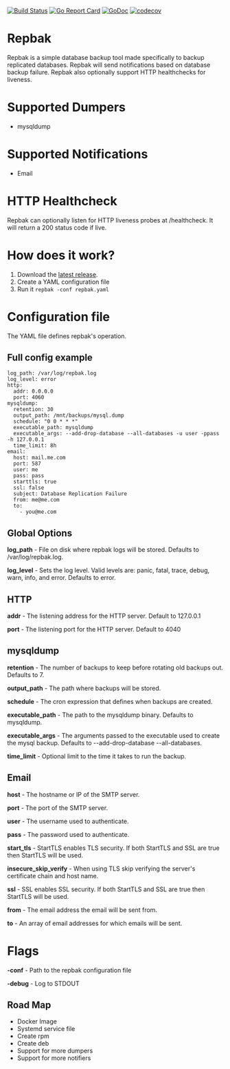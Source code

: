 [![Build Status](https://github.com/agorman/repbak/workflows/repbak/badge.svg)](https://github.com/agorman/repbak/actions)
[![Go Report Card](https://goreportcard.com/badge/github.com/agorman/repbak)](https://goreportcard.com/report/github.com/agorman/repbak)
[![GoDoc](https://godoc.org/github.com/agorman/repbak?status.svg)](https://godoc.org/github.com/agorman/repbak)
[![codecov](https://codecov.io/gh/agorman/repbak/branch/main/graph/badge.svg)](https://codecov.io/gh/agorman/repbak)

# Repbak


Repbak is a simple database backup tool made specifically to backup replicated databases. Repbak will send notifications based on database backup failure. Repbak also optionally support HTTP healthchecks for liveness.


# Supported Dumpers


- mysqldump


# Supported Notifications


- Email


# HTTP Healthcheck


Repbak can optionally listen for HTTP liveness probes at /healthcheck. It will return a 200 status code if live.


# How does it work?


1. Download the [latest release](https://github.com/agorman/repbak/releases).
2. Create a YAML configuration file
3. Run it `repbak -conf repbak.yaml`


# Configuration file


The YAML file defines repbak's operation.


## Full config example

~~~
log_path: /var/log/repbak.log
log_level: error
http:
  addr: 0.0.0.0
  port: 4060
mysqldump:
  retention: 30
  output_path: /mnt/backups/mysql.dump
  schedule: "0 0 * * *"
  executable_path: mysqldump
  executable_args: --add-drop-database --all-databases -u user -ppass -h 127.0.0.1
  time_limit: 8h
email:
  host: mail.me.com
  port: 587
  user: me
  pass: pass
  starttls: true
  ssl: false
  subject: Database Replication Failure
  from: me@me.com
  to:
    - you@me.com
~~~


## Global Options


**log_path** - File on disk where repbak logs will be stored. Defaults to /var/log/repbak.log.

**log_level** - Sets the log level. Valid levels are: panic, fatal, trace, debug, warn, info, and error. Defaults to error.


## HTTP


**addr** - The listening address for the HTTP server. Default to 127.0.0.1

**port** - The listening port for the HTTP server. Default to 4040


## mysqldump


**retention** - The number of backups to keep before rotating old backups out. Defaults to 7.

**output_path** - The path where backups will be stored.

**schedule** - The cron expression that defines when backups are created.
    
**executable_path** - The path to the mysqldump binary. Defaults to mysqldump.

**executable_args** - The arguments passed to the executable used to create the mysql backup. Defaults to --add-drop-database --all-databases.
    
**time_limit** - Optional limit to the time it takes to run the backup.


## Email


**host** - The hostname or IP of the SMTP server.

**port** - The port of the SMTP server.

**user** - The username used to authenticate.

**pass** - The password used to authenticate.

**start_tls** - StartTLS enables TLS security. If both StartTLS and SSL are true then StartTLS will be used.

**insecure_skip_verify** - When using TLS skip verifying the server's certificate chain and host name.

**ssl** - SSL enables SSL security. If both StartTLS and SSL are true then StartTLS will be used.

**from** - The email address the email will be sent from.

**to** - An array of email addresses for which emails will be sent.


# Flags


**-conf** - Path to the repbak configuration file

**-debug** - Log to STDOUT


## Road Map


- Docker Image
- Systemd service file
- Create rpm
- Create deb
- Support for more dumpers
- Support for more notifiers
